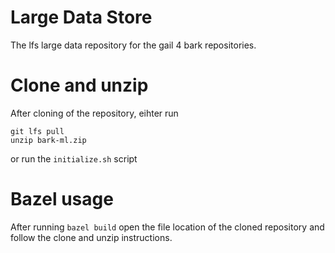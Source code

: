 # Large Data Store
The lfs large data repository for the gail 4 bark repositories.

# Clone and unzip
After cloning of the repository, eihter run 
```
git lfs pull
unzip bark-ml.zip
``` 

or run the `initialize.sh` script

# Bazel usage
After running `bazel build` open the file location of the cloned repository and
follow the clone and unzip instructions.


